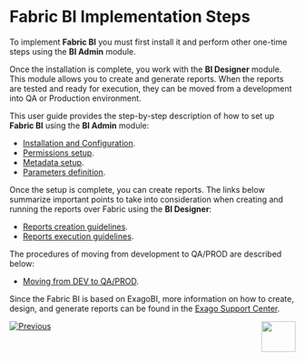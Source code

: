 # Fabric BI Implementation Steps 

To implement **Fabric BI** you must first install it and perform other one-time steps using the **BI Admin** module. 

Once the installation is complete, you work with the **BI Designer** module. This module allows you to create and generate reports. When the reports are tested and ready for execution, they can be moved from a development into QA or Production environment.

This user guide provides the step-by-step description of how to set up **Fabric BI** using the **BI Admin** module:

* [Installation and Configuration](01_Installation.md).
* [Permissions setup](02_Permissions_Setup.md).
* [Metadata setup](03_Metadata_Setup).
* [Parameters definition](04_parameters.md).

Once the setup is complete, you can create reports. The links below summarize important points to take into consideration when creating and running the reports over Fabric using the **BI Designer**:

* [Reports creation guidelines](05_report_creation_guidelines.md).
* [Reports execution guidelines](06_report_execution_guidelines.md).

The procedures of moving from development to QA/PROD are described below:

* [Moving from DEV to QA/PROD](07_moving_from_dev_to_prod.md).

Since the Fabric BI is based on ExagoBI, more information on how to create, design, and generate reports can be found in the [Exago Support Center](https://exagobi.com/support/).



[![Previous](/articles/images/Previous.png)](00_BI_integration.md)[<img align="right" width="60" height="54" src="/articles/images/Next.png">](01_Installation.md) 
